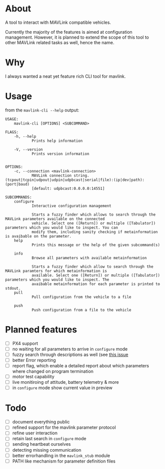 # About

A tool to interact with MAVLink compatible vehicles.

Currently the majority of the features is aimed at configuration management.
However, it is planned to extend the scope
of this tool to other MAVLink related tasks as well, hence the name.

# Why

I always wanted a neat yet feature rich CLI tool for mavlink. 

# Usage

from the `mavlink-cli --help` output:

```
USAGE:
    mavlink-cli [OPTIONS] <SUBCOMMAND>

FLAGS:
    -h, --help
            Prints help information

    -V, --version
            Prints version information


OPTIONS:
    -c, --connection <mavlink-connection>
            MAVLink connection string. (tcpout|tcpin|udpout|udpin|udpbcast|serial|file):(ip|dev|path):(port|baud)
            [default: udpbcast:0.0.0.0:14551]

SUBCOMMANDS:
    configure
            Interactive configuration management

            Starts a fuzzy finder which allows to search through the MAVLink parameters available on the connected
            vehicle. Select one ([Return]) or multiple ([Tabulator]) parameters which you would like to inspect. You can
            modify them, including sanity checking if metainformation is avaibable on the parameter.
    help
            Prints this message or the help of the given subcommand(s)

    info
            Browse all parameters with available metainformation

            Starts a fuzzy finder which allow to search through the MAVLink paramters for which metainformation is
            available. Select one ([Return]) or multiple ([Tabulator]) parameters which you would like to inspect. The
            avaibable metainformation for each parameter is printed to stdout.
    pull
            Pull configuration from the vehicle to a file

    push
            Push configuration from a file to the vehicle
```

# Planned features

+ [ ] PX4 support
+ [ ] no waiting for all parameters to arrive in `configure` mode
+ [ ] fuzzy search through descriptions as well (see [this issue](https://github.com/lotabout/skim/issues/344)
+ [ ] better Error reporting
+ [ ] report flag, which enable a detailed report about which parameters where changed on program termination
+ [ ] motor test capability
+ [ ] live monitiroing of attitude, battery telemetry & more
+ [ ] in `configure` mode show current value in preview

# Todo

+ [ ] document everything public
+ [ ] refined support for the mavlink parameter protocol
+ [ ] refine user interaction
+ [ ] retain last search in `configure` mode
+ [ ] sending heartbeat ourselves
+ [ ] detecting missing communication
+ [ ] better errorhandling in the `mavlink_stub` module
+ [ ] PATH like mechanism for parameter definition files
